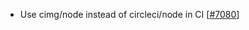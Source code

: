  - Use cimg/node instead of circleci/node in CI [[#7080](https://github.com/plotly/plotly.js/pull/7080)]